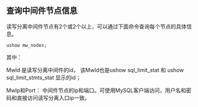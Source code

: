 ## 查询中间件节点信息


读写分离中间件节点有2个或2个以上，可以通过下面命令查询每个节点的具体信息。
```
ushow mw_nodes;
```


其中：

MwId 是读写分离中间件的id， 该MwId也是ushow sql_limit_stat 和 ushow sql_limit_stmts_stat 显示的id；

MwIp和Port： 中间件节点的ip和端口。可使用MySQL客户端访问，用户名和密码和直接访问读写分离入口ip一致。
